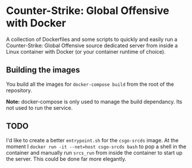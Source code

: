 # Counter-Strike: Global Offensive with Docker

A collection of Dockerfiles and some scripts to quickly and easily run a Counter-Strike: Global Offensive source dedicated server from inside a Linux container with Docker (or your container runtime of choice).

## Building the images

You build all the images for `docker-compose build` from the root of the repository.

__Note:__ docker-compose is only used to manage the build dependancy. Its not used to run the service.

## TODO

I'd like to create a better `entrypoint.sh` for the `csgo-srcds` image. At the moment I `docker run -it --net=host csgo-srcds bash` to pop a shell in the container and manually run `srcs_run` from inside the container to start up the server. This could be done far more elegantly.
